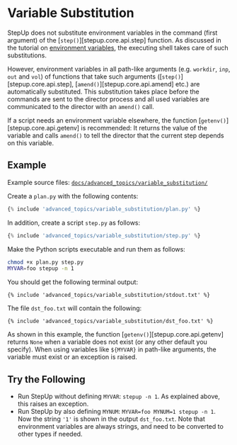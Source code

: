 # Variable Substitution

StepUp does not substitute environment variables in the command (first argument)
of the [`step()`][stepup.core.api.step] function.
As discussed in the tutorial on [environment variables](environment_variables.md),
the executing shell takes care of such substitutions.

However, environment variables in all path-like arguments
(e.g. `workdir`, `inp`, `out` and `vol`)
of functions that take such arguments
([`step()`][stepup.core.api.step], [`amend()`][stepup.core.api.amend] etc.)
are automatically substituted.
This substitution takes place before the commands are sent to the director process
and all used variables are communicated to the director with an `amend()` call.

If a script needs an environment variable elsewhere,
the function [`getenv()`][stepup.core.api.getenv] is recommended:
It returns the value of the variable and calls `amend()`
to tell the director that the current step depends on this variable.

## Example

Example source files: [`docs/advanced_topics/variable_substitution/`](https://github.com/reproducible-reporting/stepup-core/tree/main/docs/advanced_topics/variable_substitution)

Create a `plan.py` with the following contents:

```python
{% include 'advanced_topics/variable_substitution/plan.py' %}
```

In addition, create a script `step.py` as follows:

```python
{% include 'advanced_topics/variable_substitution/step.py' %}
```

Make the Python scripts executable and run them as follows:

```bash
chmod +x plan.py step.py
MYVAR=foo stepup -n 1
```

You should get the following terminal output:

```text
{% include 'advanced_topics/variable_substitution/stdout.txt' %}
```

The file `dst_foo.txt` will contain the following:

```text
{% include 'advanced_topics/variable_substitution/dst_foo.txt' %}
```

As shown in this example, the function [`getenv()`][stepup.core.api.getenv]
returns `None` when a variable does not exist (or any other default you specify).
When using variables like `${MYVAR}` in path-like arguments,
the variable must exist or an exception is raised.

## Try the Following

- Run StepUp without defining `MYVAR`: `stepup -n 1`.
  As explained above, this raises an exception.
- Run StepUp by also defining `MYNUM`: `MYVAR=foo MYNUM=1 stepup -n 1`.
  Now the string `'1'` is shown in the output `dst_foo.txt`.
  Note that environment variables are always strings, and need to be converted to other types if needed.
